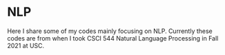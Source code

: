 # NLP
Here I share some of my codes mainly focusing on NLP.
Currently these codes are from when I took CSCI 544 Natural Language Processing in Fall 2021 at USC.
